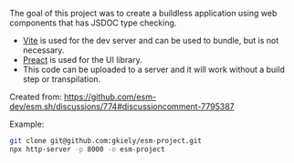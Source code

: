 The goal of this project was to create a buildless application using web components that has JSDOC type checking.

- [Vite](https://vitejs.dev/) is used for the dev server and can be used to bundle, but is not necessary.
- [Preact](https://preactjs.com/) is used for the UI library.
- This code can be uploaded to a server and it will work without a build step or transpilation.

Created from:
https://github.com/esm-dev/esm.sh/discussions/774#discussioncomment-7795387

Example:
```sh
git clone git@github.com:gkiely/esm-project.git
npx http-server -p 8000 -o esm-project
```